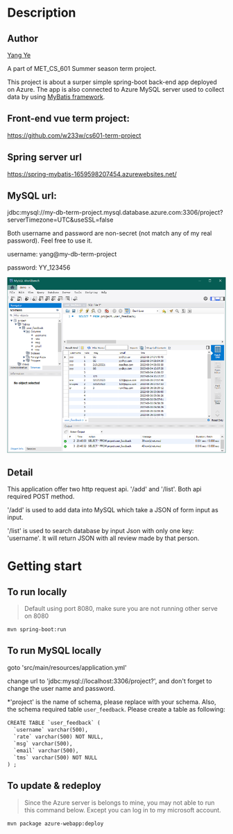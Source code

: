 # Description

## Author
[Yang Ye](https://github.com/w233w)

A part of MET_CS_601 Summer season term project.

This project is about a surper simple spring-boot back-end app deployed on Azure. The app is also connected to Azure MySQL server used to collect data by using [MyBatis framework](https://mybatis.org/mybatis-3/index.html).

## Front-end vue term project:
https://github.com/w233w/cs601-term-project

## Spring server url
https://spring-mybatis-1659598207454.azurewebsites.net/

## MySQL url:
jdbc:mysql://my-db-term-project.mysql.database.azure.com:3306/project?serverTimezone=UTC&useSSL=false

Both username and password are non-secret (not match any of my real password). Feel free to use it.

username: yang@my-db-term-project

password: YY_123456

![alt text](https://github.com/w233w/spring-boot-backend-for-project/blob/master/MySQL-sample.png?raw=true)

## Detail
This application offer two http request api. '/add' and '/list'. Both api required POST method.

'/add' is used to add data into MySQL which take a JSON of form input as input.

'/list' is used to search database by input Json with only one key: 'username'. It will return JSON with all review made by that person.

# Getting start

## To run locally
> Default using port 8080, make sure you are not running other serve on 8080
```shell
mvn spring-boot:run
```

## To run MySQL locally
goto 'src/main/resources/application.yml'

change url to 'jdbc:mysql://localhost:3306/project?', and don't forget to change the user name and password.

*'project' is the name of schema, please replace with your schema. Also, the schema required table `user_feedback`. Please create a table as following: 
```mysql
CREATE TABLE `user_feedback` (
  `username` varchar(500),
  `rate` varchar(500) NOT NULL,
  `msg` varchar(500),
  `email` varchar(500),
  `tms` varchar(500) NOT NULL
) ;
```

## To update & redeploy
> Since the Azure server is belongs to mine, you may not able to run this command below. Except you can log in to my microsoft account.
```shell
mvn package azure-webapp:deploy
```
